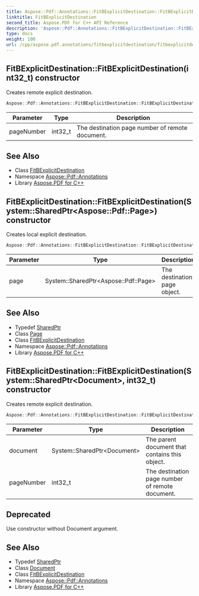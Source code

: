 ```yaml
---
title: Aspose::Pdf::Annotations::FitBExplicitDestination::FitBExplicitDestination constructor
linktitle: FitBExplicitDestination
second_title: Aspose.PDF for C++ API Reference
description: 'Aspose::Pdf::Annotations::FitBExplicitDestination::FitBExplicitDestination constructor. Creates remote explicit destination in C++.'
type: docs
weight: 100
url: /cpp/aspose.pdf.annotations/fitbexplicitdestination/fitbexplicitdestination/
---
```

## FitBExplicitDestination::FitBExplicitDestination(int32_t) constructor


Creates remote explicit destination.

```cpp
Aspose::Pdf::Annotations::FitBExplicitDestination::FitBExplicitDestination(int32_t pageNumber)
```


| Parameter | Type | Description |
| --- | --- | --- |
| pageNumber | int32_t | The destination page number of remote document. |

## See Also

* Class [FitBExplicitDestination](../)
* Namespace [Aspose::Pdf::Annotations](../../)
* Library [Aspose.PDF for C++](../../../)
## FitBExplicitDestination::FitBExplicitDestination(System::SharedPtr\<Aspose::Pdf::Page\>) constructor


Creates local explicit destination.

```cpp
Aspose::Pdf::Annotations::FitBExplicitDestination::FitBExplicitDestination(System::SharedPtr<Aspose::Pdf::Page> page)
```


| Parameter | Type | Description |
| --- | --- | --- |
| page | System::SharedPtr\<Aspose::Pdf::Page\> | The destination page object. |

## See Also

* Typedef [SharedPtr](../../../system/sharedptr/)
* Class [Page](../../../aspose.pdf/page/)
* Class [FitBExplicitDestination](../)
* Namespace [Aspose::Pdf::Annotations](../../)
* Library [Aspose.PDF for C++](../../../)
## FitBExplicitDestination::FitBExplicitDestination(System::SharedPtr\<Document\>, int32_t) constructor


Creates remote explicit destination.

```cpp
Aspose::Pdf::Annotations::FitBExplicitDestination::FitBExplicitDestination(System::SharedPtr<Document> document, int32_t pageNumber)
```


| Parameter | Type | Description |
| --- | --- | --- |
| document | System::SharedPtr\<Document\> | The parent document that contains this object. |
| pageNumber | int32_t | The destination page number of remote document. |

## Deprecated
Use constructor without Document argument. 

## See Also

* Typedef [SharedPtr](../../../system/sharedptr/)
* Class [Document](../../../aspose.pdf/document/)
* Class [FitBExplicitDestination](../)
* Namespace [Aspose::Pdf::Annotations](../../)
* Library [Aspose.PDF for C++](../../../)
